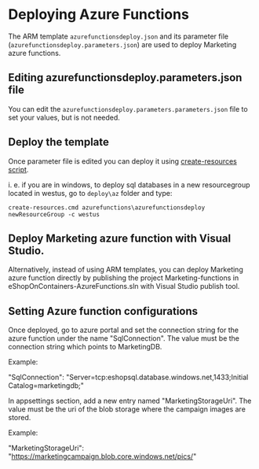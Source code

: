 # Deploying Azure Functions

The ARM template `azurefunctionsdeploy.json` and its parameter file (`azurefunctionsdeploy.parameters.json`) are used to deploy Marketing azure functions.

## Editing azurefunctionsdeploy.parameters.json file

You can edit the `azurefunctionsdeploy.parameters.parameters.json` file to set your values, but is not needed. 

## Deploy the template

Once parameter file is edited you can deploy it using [create-resources script](../readme.md).

i. e. if you are in windows, to deploy sql databases in a new resourcegroup located in westus, go to `deploy\az` folder and type:

```
create-resources.cmd azurefunctions\azurefunctionsdeploy newResourceGroup -c westus
```
## Deploy Marketing azure function with Visual Studio.

Alternatively, instead of using ARM templates, you can deploy Marketing azure function directly by publishing the project Marketing-functions in eShopOnContainers-AzureFunctions.sln with Visual Studio publish tool.

## Setting Azure function configurations

Once deployed, go to azure portal and set the connection string for the azure function under the name "SqlConnection". The value must be the connection string which points to MarketingDB.

Example:  

"SqlConnection": "Server=tcp:eshopsql.database.windows.net,1433;Initial Catalog=marketingdb;"

In appsettings section, add a new entry named "MarketingStorageUri". The value must be the uri of the blob storage where the campaign images are stored.

Example:

"MarketingStorageUri": "https://marketingcampaign.blob.core.windows.net/pics/"



